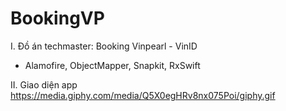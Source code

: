 # BookingVP
I. Đồ án techmaster: Booking Vinpearl - VinID

- Alamofire, ObjectMapper, Snapkit, RxSwift

II. Giao diện app
https://media.giphy.com/media/Q5X0egHRv8nx075Poi/giphy.gif

